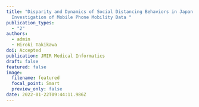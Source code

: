 ```yaml
---
title: "Disparity and Dynamics of Social Distancing Behaviors in Japan: An
  Investigation of Mobile Phone Mobility Data "
publication_types:
  - "2"
authors:
  - admin
  - Hiroki Takikawa
doi: Accepted
publication: JMIR Medical Informatics
draft: false
featured: false
image:
  filename: featured
  focal_point: Smart
  preview_only: false
date: 2022-01-22T09:44:11.986Z
---
```


